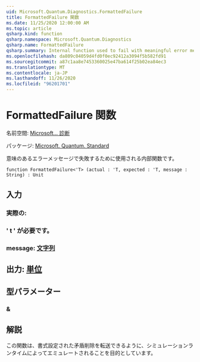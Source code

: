 ```yaml
---
uid: Microsoft.Quantum.Diagnostics.FormattedFailure
title: FormattedFailure 関数
ms.date: 11/25/2020 12:00:00 AM
ms.topic: article
qsharp.kind: function
qsharp.namespace: Microsoft.Quantum.Diagnostics
qsharp.name: FormattedFailure
qsharp.summary: Internal function used to fail with meaningful error messages.
ms.openlocfilehash: da809c04059d4fd0f0ec92412a3094f5b582fd91
ms.sourcegitcommit: a87c1aa8e7453360025e47ba614f25b02ea84ec3
ms.translationtype: MT
ms.contentlocale: ja-JP
ms.lasthandoff: 11/26/2020
ms.locfileid: "96201701"
---
```

# <a name="formattedfailure-function"></a>FormattedFailure 関数

名前空間: [Microsoft... 診断](xref:Microsoft.Quantum.Diagnostics)

パッケージ: [Microsoft. Quantum. Standard](https://nuget.org/packages/Microsoft.Quantum.Standard)


意味のあるエラーメッセージで失敗するために使用される内部関数です。

```qsharp
function FormattedFailure<'T> (actual : 'T, expected : 'T, message : String) : Unit
```


## <a name="input"></a>入力

### <a name="actual--t"></a>実際の:




### <a name="expected--t"></a>' t ' が必要です。




### <a name="message--string"></a>message: [文字列](xref:microsoft.quantum.lang-ref.string)





## <a name="output--unit"></a>出力: [単位](xref:microsoft.quantum.lang-ref.unit)



## <a name="type-parameters"></a>型パラメーター

### <a name="t"></a>&



## <a name="remarks"></a>解説

この関数は、書式設定された矛盾削除を転送できるように、シミュレーションランタイムによってエミュレートされることを目的としています。